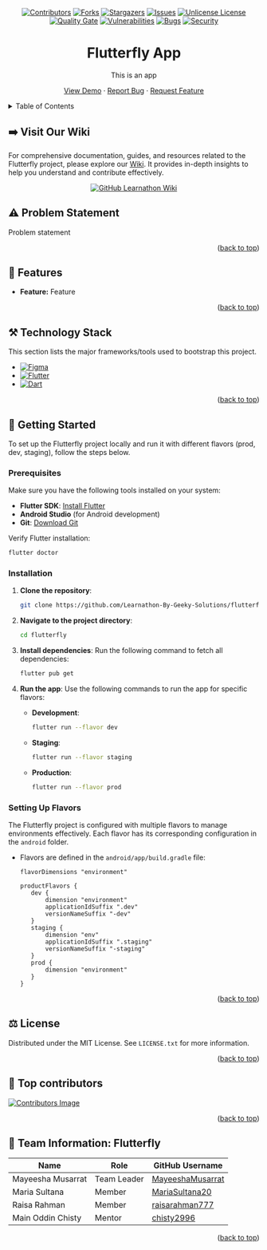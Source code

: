 <a id="readme-top"></a>

<div align="center">

[![Contributors][contributors-shield]][contributors-url]
[![Forks][forks-shield]][forks-url]
[![Stargazers][stars-shield]][stars-url]
[![Issues][issues-shield]][issues-url]
[![Unlicense License][license-shield]][license-url]
<br>
[![Quality Gate](https://sonarcloud.io/api/project_badges/measure?project=Learnathon-By-Geeky-Solutions_flutterfly&metric=alert_status&style=for-the-badge)](https://sonarcloud.io/dashboard?id=Learnathon-By-Geeky-Solutions_flutterfly)
[![Vulnerabilities](https://sonarcloud.io/api/project_badges/measure?project=Learnathon-By-Geeky-Solutions_flutterfly&metric=vulnerabilities)](https://sonarcloud.io/component_measures/domain/Coverage?id=LLearnathon-By-Geeky-Solutions_flutterfly)
[![Bugs](https://sonarcloud.io/api/project_badges/measure?project=Learnathon-By-Geeky-Solutions_flutterfly&metric=bugs)](https://sonarcloud.io/component_measures/domain/Coverage?id=LLearnathon-By-Geeky-Solutions_flutterfly)
[![Security](https://sonarcloud.io/api/project_badges/measure?project=Learnathon-By-Geeky-Solutions_flutterfly&metric=security_rating)](https://sonarcloud.io/component_measures/domain/Coverage?id=LLearnathon-By-Geeky-Solutions_flutterfly)

</div>

<h1 align="center" style="vertical-align: middle;" >
  Flutterfly App
</h1>

<p align="center"> This is an app </p>
<p align="center">
    <a href="https://github.com/Learnathon-By-Geeky-Solutions/flutterfly">View Demo</a>
    &middot;
    <a href="https://github.com/Learnathon-By-Geeky-Solutions/flutterfly/issues/new?labels=bug&template=bug-report.md">Report Bug</a>
    &middot;
    <a href="https://github.com/Learnathon-By-Geeky-Solutions/flutterfly/issues/new?labels=enhancement&template=feature-request.md">Request Feature</a>
</p>

  <!-- TABLE OF CONTENTS -->
<details>
  <summary>Table of Contents</summary>
  <ol>
    <li>
      <a href="#about-the-project">➡️ Visit Our Wiki</a>
    </li>
    <li>
      <a href="#problem-statement">⚠️ Problem Statement</a>
    </li>
    <li>
      <a href="#features">📱 Features</a>
    </li>
    <li>
      <a href="#technology-stack">⚒️ Technology Stack</a>
    </li>
    <li>
      <a href="#getting-started">🚀 Getting Started</a>
    </li>
    <li>
      <a href="#license">📝 License</a>
    </li>
    <li>
      <a href="#top-contributors">🌟 Top Contributors</a>
    </li>
    <li>
      <a href="#team-information-flutterfly">🦋 Team Information: Flutterfly</a>
    </li>
  </ol>
</details>

## ➡️ Visit Our Wiki

For comprehensive documentation, guides, and resources related to the Flutterfly project, please explore our [Wiki](https://github.com/Learnathon-By-Geeky-Solutions/flutterfly/wiki). It provides in-depth insights to help you understand and contribute effectively.

<div align="center">
  <a href="https://github.com/Learnathon-By-Geeky-Solutions/flutterfly/wiki">
   <img src="https://img.shields.io/badge/Flutterfly-Wiki-007ACC?logo=github&logoColor=white&style=for-the-badge&background=000000" alt="GitHub Learnathon Wiki">
  </a>
</div>


## ⚠️ Problem Statement
Problem statement

<p align="right">(<a href="#readme-top">back to top</a>)</p>


## 📱 Features
- **Feature:** Feature


<p align="right">(<a href="#readme-top">back to top</a>)</p>

## ⚒️ Technology Stack
This section lists the major frameworks/tools used to bootstrap this project.

* [![Figma][Figma]][Figma-url]
* [![Flutter][Flutter]][Flutter-url]
* [![Dart][Dart]][Dart-url]

<p align="right">(<a href="#readme-top">back to top</a>)</p>


<!-- GETTING STARTED -->
## 🚀 Getting Started

To set up the Flutterfly project locally and run it with different flavors (prod, dev, staging), follow the steps below.

### Prerequisites

Make sure you have the following tools installed on your system:
- **Flutter SDK**: [Install Flutter](https://docs.flutter.dev/get-started/install)
- **Android Studio** (for Android development)
- **Git**: [Download Git](https://git-scm.com/)

Verify Flutter installation:
```sh
flutter doctor
```

### Installation

1. **Clone the repository**:
   ```sh
   git clone https://github.com/Learnathon-By-Geeky-Solutions/flutterfly.git
   ```

2. **Navigate to the project directory**:
   ```sh
   cd flutterfly
   ```

3. **Install dependencies**:
   Run the following command to fetch all dependencies:
   ```sh
   flutter pub get
   ```

4. **Run the app**:
   Use the following commands to run the app for specific flavors:
    - **Development**:
      ```sh
      flutter run --flavor dev 
      ```
    - **Staging**:
      ```sh
      flutter run --flavor staging 
      ```
    - **Production**:
      ```sh
      flutter run --flavor prod
      ```

### Setting Up Flavors
The Flutterfly project is configured with multiple flavors to manage environments effectively. Each flavor has its corresponding configuration in the `android` folder.

- Flavors are defined in the `android/app/build.gradle` file:
    ```
   flavorDimensions "environment"

   productFlavors {
       dev {
           dimension "environment"
           applicationIdSuffix ".dev"
           versionNameSuffix "-dev"
       }
       staging {
           dimension "env"
           applicationIdSuffix ".staging"
           versionNameSuffix "-staging"
       }
       prod {
           dimension "environment"
       }
   }
    ```

<p align="right">(<a href="#readme-top">back to top</a>)</p>


<!-- LICENSE -->
## ⚖️ License

Distributed under the MIT License. See `LICENSE.txt` for more information.

<p align="right">(<a href="#readme-top">back to top</a>)</p>

## 🌟 Top contributors

<a href="https://github.com/Learnathon-By-Geeky-Solutions/flutterfly/graphs/contributors">
  <img src="https://contrib.rocks/image?repo=Learnathon-By-Geeky-Solutions/flutterfly" alt="Contributors Image" />
</a>

<p align="right">(<a href="#readme-top">back to top</a>)</p>

## 🦋 Team Information: Flutterfly

| Name              | Role        | GitHub Username                      |
|-------------------| ----------- |--------------------------------------|
| Mayeesha Musarrat | Team Leader | [MayeeshaMusarrat](https://github.com/MayeeshaMusarrat) |
| Maria Sultana     | Member      | [MariaSultana20](https://github.com/MariaSultana20) |
| Raisa Rahman      | Member      | [raisarahman777](https://github.com/raisarahman777) |
| Main Oddin Chisty | Mentor      | [chisty2996](https://github.com/chisty2996) |

<!-- MARKDOWN LINKS & IMAGES -->
<!-- https://www.markdownguide.org/basic-syntax/#reference-style-links -->
[contributors-shield]: https://img.shields.io/github/contributors/Learnathon-By-Geeky-Solutions/flutterfly.svg?style=for-the-badge
[contributors-url]: https://github.com/Learnathon-By-Geeky-Solutions/flutterfly/graphs/contributors
[forks-shield]: https://img.shields.io/github/forks/Learnathon-By-Geeky-Solutions/flutterfly.svg?style=for-the-badge
[forks-url]: https://github.com/Learnathon-By-Geeky-Solutions/flutterfly/network/members
[stars-shield]: https://img.shields.io/github/stars/Learnathon-By-Geeky-Solutions/flutterfly.svg?style=for-the-badge
[stars-url]: https://github.com/Learnathon-By-Geeky-Solutions/flutterfly/stargazers
[issues-shield]: https://img.shields.io/github/issues/Learnathon-By-Geeky-Solutions/flutterfly.svg?style=for-the-badge
[issues-url]: https://github.com/Learnathon-By-Geeky-Solutions/flutterfly/issues
[license-shield]: https://img.shields.io/github/license/Learnathon-By-Geeky-Solutions/flutterfly.svg?style=for-the-badge
[license-url]: https://github.com/Learnathon-By-Geeky-Solutions/flutterfly/blob/master/LICENSE.txt
[FigJam]: https://img.shields.io/badge/FigJam-F24E1E?style=for-the-badge&logo=figma&logoColor=white
[FigJam-url]: https://www.figma.com/figjam/

[sonarqube-shield]:https://img.shields.io/static/v1?label=Quality%20Gate&message=Passed&color=brightgreen&style=for-the-badge
[sonarqube-url]: https://sonarcloud.io/dashboard?id=Learnathon-By-Geeky-Solutions_flutterfly

[Figma]: https://img.shields.io/badge/Figma-F24E1E?style=for-the-badge&logo=figma&logoColor=white
[Figma-url]: https://www.figma.com/

[Flutter]: https://img.shields.io/badge/Flutter-02569B?style=for-the-badge&logo=flutter&logoColor=white
[Flutter-url]: https://flutter.dev/

[Dart]: https://img.shields.io/badge/Dart-0175C2?style=for-the-badge&logo=dart&logoColor=white
[Dart-url]: https://dart.dev/
<p align="right">(<a href="#readme-top">back to top</a>)</p>